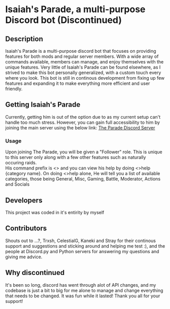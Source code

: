 # Isaiah's Parade, a multi-purpose Discord bot (Discontinued)

## Description
Isaiah's Parade is a multi-purpose discord bot that focuses on providing features for both mods and regular server members. With a wide array of commands available, members can manage, and enjoy themselves with the unique features. Very little of Isaiah's Parade can be found elsewhere, as I strived to make this bot personally generalized, with a custom touch every where you look. This bot is still in continous development from fixing up few features and expanding it to make everything more efficient and user friendly.


## Getting Isaiah's Parade
Currently, getting him is out of the option due to as my current setup can't handle too much stress. However, you can gain full accessibility to him by joining the main server using the below link:
[The Parade Discord Server](https://discord.gg/5szJdKY "The official Discord Server for Isaiah's Parade")

### Usage
Upon joining The Parade, you will be given a "Follower" role. This is unique to this server only along with a few other features such as naturally occuring raids.
<br>
His command prefix is <> and you can view his help by doing <>help {category name}. On doing <>help alone, He will tell you a list of available categories, those being General, Misc, Gaming, Battle, Moderator, Actions and Socials

## Developers
This project was coded in it's entirity by myself

## Contributors
Shouts out to ...?, Trxsh, CelestialG, Kaneki and Stray for their continous support and suggestions and sticking around and helping me test :), and the people at Discord.py and Python servers for answering my questions and giving me advice.

## Why discontinued
It's been so long, discord has went through alot of API changes, and my codebase is just a bit to big for me alone to manage and change everything that needs to be changed. It was fun while it lasted! Thank you all for your support!
